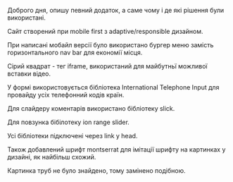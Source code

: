 Доброго дня, опишу певний додаток, а саме чому і де які рішення були використані.

Сайт створений при mobile first з adaptive/responsible дизайном.

При написані мобайл версії було використано бургер меню замість горизонтального nav bar для економії місця.

Сірий квадрат - тег iframe, використаний для майбутньї можливої вставки відео.

У формі використовується бібліотека International Telephone Input для провайду усіх телефонний кодів країн.

Для слайдеру коментарів використано бібліотеку slick.

Для повзунка бібілотеку ion range slider. 

Усі бібліотеки підключені через link у head.

Також добавлений шрифт montserrat  для імітації шрифту на картинках у дизайні, як найбільш схожий.

Картинка труб не було знайдено, тому замінено подібною.

